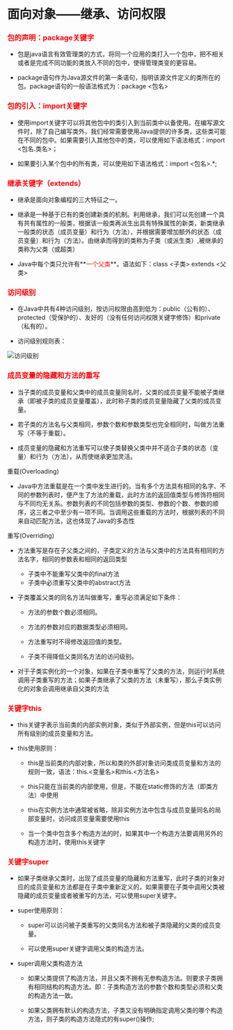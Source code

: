 # 面向对象——继承、访问权限

### <font color=red>包的声明：package关键字</font>

- 包是java语言有效管理类的方式，将同一个应用的类打入一个包中，把不相关或者是完成不同功能的类放入不同的包中，使得管理类变的更容易。

- package语句作为Java源文件的第一条语句，指明该源文件定义的类所在的包。package语句的一般语法格式为：package <包名>

### <font color=red>包的引入：import关键字</font>

- 使用import关键字可以将其他包中的类引入到当前类中以备使用。在编写源文件时，除了自己编写类外，我们经常需要使用Java提供的许多类，这些类可能在不同的包中。如果需要引入其他包中的类，可以使用如下语法格式：import <包名.类名>；

- 如果要引入某个包中的所有类，可以使用如下语法格式：import <包名>.*;

### <font color=red>继承关键字（extends）</font>

- 继承是面向对象编程的三大特征之一。

- 继承是一种基于已有的类创建新类的机制。利用继承，我们可以先创建一个具有共有属性的一般类，根据该一般类再派生出具有特殊属性的新类，新类继承一般类的状态（成员变量）和行为（方法），并根据需要增加额外的状态（成员变量）和行为（方法）。由继承而得到的类称为子类（或派生类）,被继承的类称为父类（或超类）

- Java中每个类只允许有**<font color=red>一个父类</font>**。语法如下：class <子类> extends <父类>


### <font color=red>访问级别</font>

- 在Java中共有4种访问级别，按访问权限由高到低为：public（公有的）、protected（受保护的）、友好的（没有任何访问权限关键字修饰）和private（私有的）。

- 访问级别规则表：

![访问级别](http://img.blog.csdn.net/20180219104435149)

### <font color=red>成员变量的隐藏和方法的重写</font>

- 当子类的成员变量和父类中的成员变量同名时，父类的成员变量不能被子类继承（即被子类的成员变量覆盖），此时称子类的成员变量隐藏了父类的成员变量。

- 若子类的方法名与父类相同，参数个数和参数类型也完全相同时，叫做方法重写（不等于重载）。

- 成员变量的隐藏和方法重写可以使子类替换父类中并不适合子类的状态（变量）和行为（方法），从而使继承更加灵活。

重载(Overloading)

- Java中方法重载是在一个类中发生进行的。当有多个方法具有相同的名字、不同的参数列表时，便产生了方法的重载，此时方法的返回值类型与修饰符相同与不同均无关系。参数列表的不同包括参数的类型、参数的个数、参数的顺序，这三者之中至少有一项不同。当调用这些重载的方法时，根据列表的不同来自动匹配方法，这也体现了Java的多态性

重写(Overriding)

- 方法重写是存在子父类之间的，子类定义的方法与父类中的方法具有相同的方法名字，相同的参数表和相同的返回类型

	- 子类中不能重写父类中的final方法
    - 子类中必须重写父类中的abstract方法

- 子类覆盖父类的同名方法叫做重写，重写必须满足如下条件：

    - 方法的参数个数必须相同。

	- 方法的参数对应的数据类型必须相同。

	- 方法重写时不得修改返回值的类型。

	- 子类不得降低父类同名方法的访问级别。

- 对于子类实例化的一个对象，如果在子类中重写了父类的方法，则运行时系统调用子类重写的方法；如果子类继承了父类的方法（未重写），那么子类实例化的对象会调用继承自父类的方法


### <font color=red>关键字this</font>

- this关键字表示当前类的内部实例对象，类似于外部实例，但是this可以访问所有级别的成员变量和方法。

- this使用原则：

	- this是当前类的内部对象，所以和类的外部对象访问类成员变量和方法的规则一致，语法：this.<变量名>和this.<方法名>

	- this只能在当前类的内部使用，但是，不能在static修饰的方法（即类方法）中使用

	- this在实例方法中通常被省略，除非实例方法中包含与成员变量同名的局部变量时，访问成员变量需要使用this

	- 当一个类中包含多个构造方法的时，如果其中一个构造方法要调用另外的构造方法时，使用this关键字

### <font color=red>关键字super</font>

- 如果子类继承父类时，出现了成员变量的隐藏和方法重写，此时子类的对象对应的成员变量和方法都是在子类中重新定义的，如果需要在子类中调用父类被隐藏的成员变量或者被重写的方法，可以使用super关键字。

- super使用原则：

	- super可以访问被子类重写的父类同名方法和被子类隐藏的父类的成员变量。

	- 可以使用super关键字调用父类的构造方法。

- super调用父类构造方法

	- 如果父类提供了构造方法，并且父类不拥有无参构造方法。则要求子类拥有相同结构的构造方法。即：子类构造方法的参数个数和类型必须和父类的构造方法一致。

	- 如果父类拥有默认的构造方法，子类又没有明确指定调用父类的哪个构造方法，则子类的构造方法隐式的有super()操作;


